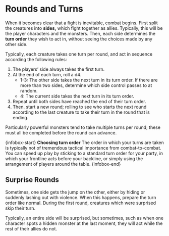 # Rounds and Turns
When it becomes clear that a fight is inevitable, combat begins. First split the creatures into **sides,** which fight together as allies. Typically, this will be the player characters and the monsters. Then, each side determines the **turn order** they wish to act in, without seeing the choices made by any other side.

Typically, each creature takes one turn per round, and act in sequence according the following rules:
1. The players’ side always takes the first turn. 
1. At the end of each turn, roll a d4.
	* 1-3: The other side takes the next turn in its turn order. If there are more than two sides, determine which side control passes to at random.
	* 4: The current side takes the next turn in its turn order.
1. Repeat until both sides have reached the end of their turn order.
1. Then. start a new round; rolling to see who starts the next round according to the last creature to take their turn in the round that is ending.

Particularly powerful monsters tend to take multiple turns per round; these must all be completed before the round can advance.

{infobox-start}
**Choosing turn order**
The order in which your turns are taken is typically not of tremendous tactical importance from combat-to-combat. You can speed up play by sticking to a standard turn order for your party, in which your frontline acts before your backline, or simply using the arrangement of players around the table.
{infobox-end}

## Surprise Rounds
Sometimes, one side gets the jump on the other, either by hiding or suddenly lashing out with violence. When this happens, prepare the turn order like normal. During the first round, creatures which were surprised skip their turn.

Typically, an entire side will be surprised, but sometimes, such as when one character spots a hidden monster at the last moment, they will act while the rest of their allies do not.
